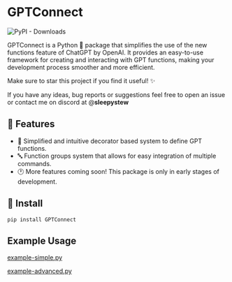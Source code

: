 # GPTConnect

![PyPI - Downloads](https://img.shields.io/pypi/dd/gptconnect?color=success)

GPTConnect is a Python 🐍 package that simplifies the use of the new functions feature of ChatGPT by OpenAI. It provides an easy-to-use framework for creating and interacting with GPT functions, making your development process smoother and more efficient.

Make sure to star this project if you find it useful! ✨

If you have any ideas, bug reports or suggestions feel free to open an issue or contact me on discord at @**sleepystew**

## 🔧 Features

- 🎉 Simplified and intuitive decorator based system to define GPT functions.
- 🔤 Function groups system that allows for easy integration of multiple commands.
- 🕐 More features coming soon! This package is only in early stages of development.

## 🚀 Install
`pip install GPTConnect`

## Example Usage
[example-simple.py](https://github.com/SleepyStew/gptconnect/blob/master/example-simple.py)

[example-advanced.py](https://github.com/SleepyStew/gptconnect/blob/master/example-advanced.py)
